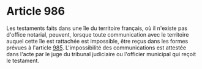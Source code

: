 # Article 986

<p>Les testaments faits dans une île du territoire français, où il n'existe pas d'office notarial, peuvent, lorsque toute communication avec le territoire auquel cette île est rattachée est impossible, être reçus dans les formes prévues à l'article <a href='/code-civil/livre-iii-des-differentes-manieres-dont-on-acquiert-la-propriete/titre-ii-des-liberalites/chapitre-v-des-dispositions-testamentaires/section-2-des-regles-particulieres-sur-la-forme-de-certains-testaments/985.md'>985</a>. L'impossibilité des communications est attestée dans l'acte par le juge du tribunal judiciaire ou l'officier municipal qui reçoit le testament.</p>